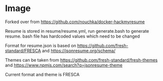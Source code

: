# Image

Forked over from https://github.com/nouchka/docker-hackmyresume

Resume is stored in resume/resume.yml, run generate.bash to generate resume. bash file has hardcoded values which need to be changed
		
Format for resume.json is based on https://github.com/fresh-standard/FRESCA and https://jsonresume.org/schema/

Themes can be taken from https://github.com/fresh-standard/fresh-themes and https://www.npmjs.com/search?q=jsonresume-theme

Current format and theme is FRESCA
